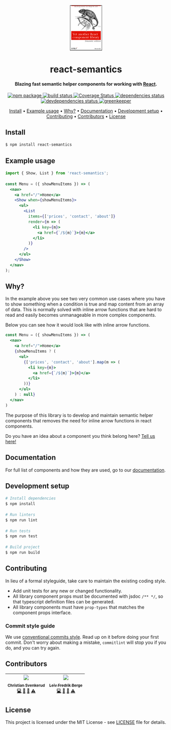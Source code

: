 <div align="center">

  <img src='./media/logo.png' width="20%" alt='logo' />

  <h1>react-semantics</h1>

  <h4>Blazing fast semantic helper components for working with <a href="https://reactjs.org/" target="_blank">React</a>.</h4>

  <p>
    <a href="https://badge.fury.io/js/react-semantics">
      <img src="https://badge.fury.io/js/react-semantics.svg" alt="npm package" />
    </a>
    <a href="https://travis-ci.com/csvenke/react-semantics">
      <img src="https://travis-ci.com/csvenke/react-semantics.svg?branch=master" alt="build status" />
    </a>
    <a href='https://coveralls.io/github/csvenke/react-semantics?branch=master'>
      <img src='https://coveralls.io/repos/github/csvenke/react-semantics/badge.svg?branch=master' alt='Coverage Status' />
    </a>
    <a href="https://david-dm.org/csvenke/react-semantics">
      <img src="https://david-dm.org/csvenke/react-semantics.svg" alt="dependencies status" />
    </a>
    <a href="https://david-dm.org/csvenke/react-semantics?type=dev">
      <img src="https://david-dm.org/csvenke/react-semantics/dev-status.svg" alt="devdependencies status" />
    </a>
    <a href="https://greenkeeper.io/">
      <img src="https://badges.greenkeeper.io/csvenke/react-semantics.svg" alt="greenkeeper" />
    </a>
  </p>

  <p>
    <a href="#install">Install</a> •
    <a href="#example-usage">Example usage</a> •
    <a href="#why">Why?</a> •
    <a href="#documentation">Documentation</a> •
    <a href="#development-setup">Development setup</a> •
    <a href="#contributing">Contributing</a> •
    <a href="#contributors">Contributors</a> •
    <a href="#license">License</a>
  </p>
</div>

## Install

```bash
$ npm install react-semantics
```

## Example usage

```jsx
import { Show, List } from 'react-semantics';

const Menu = ({ showMenuItems }) => (
  <nav>
    <a href="/">Home</a>
    <Show when={showMenuItems}>
      <ul>
        <List
          items={['prices', 'contact', 'about']}
          render={m => (
            <li key={m}>
              <a href={`/${m}`}>{m}</a>
            </li>
          )}
        />
      </ul>
    </Show>
  </nav>
);
```

## Why?

In the example above you see two very common use cases where you have to show something when a condition is true and map content from an array of data.
This is normally solved with inline arrow functions that are hard to read and easily becomes unmanageable in more complex components.

Below you can see how it would look like with inline arrow functions.

```jsx
const Menu = ({ showMenuItems }) => (
  <nav>
    <a href="/">Home</a>
    {showMenuItems ? (
      <ul>
        {['prices', 'contact', 'about'].map(m => (
          <li key={m}>
            <a href={`/${m}`}>{m}</a>
          </li>
        ))}
      </ul>
    ) : null}
  </nav>
)
```


The purpose of this library is to develop and maintain semantic helper components that removes the need for inline arrow functions in react components.

Do you have an idea about a component you think belong here? [Tell us here!](https://github.com/csvenke/react-semantics/issues/new)

## Documentation

For full list of components and how they are used, go to our [documentation](https://csvenke.github.io/react-semantics/).

## Development setup

```bash
# Install dependencies
$ npm install

# Run linters
$ npm run lint

# Run tests
$ npm run test

# Build project
$ npm run build
```

## Contributing

In lieu of a formal styleguide, take care to maintain the existing coding style. 
* Add unit tests for any new or changed functionality.
* All library component props must be documented with jsdoc `/** */`, so that typescript definition files can be generated.
* All library components must have `prop-types` that matches the component props interface.

### Commit style guide
We use [conventional commits style](https://conventionalcommits.org/).
Read up on it before doing your first commit.
Don't worry about making a mistake, `commitlint` will stop you if you do, and you can try again.

## Contributors

<!-- ALL-CONTRIBUTORS-LIST:START - Do not remove or modify this section -->
<!-- prettier-ignore -->
| [<img src="https://avatars3.githubusercontent.com/u/9643219?v=4" width="100px;"/><br /><sub><b>Christian Svenkerud</b></sub>](https://github.com/csvenke)<br />[💻](https://github.com/csvenke/react-semantics/commits?author=csvenke "Code") [📖](https://github.com/csvenke/react-semantics/commits?author=csvenke "Documentation") [🤔](#ideas-csvenke "Ideas, Planning, & Feedback") [⚠️](https://github.com/csvenke/react-semantics/commits?author=csvenke "Tests") | [<img src="https://avatars2.githubusercontent.com/u/41568251?v=4" width="100px;"/><br /><sub><b>Leiv Fredrik Berge</b></sub>](https://github.com/bergelf)<br />[💻](https://github.com/csvenke/react-semantics/commits?author=bergelf "Code") [📖](https://github.com/csvenke/react-semantics/commits?author=bergelf "Documentation") [🤔](#ideas-bergelf "Ideas, Planning, & Feedback") [⚠️](https://github.com/csvenke/react-semantics/commits?author=bergelf "Tests") |
| :---: | :---: |
<!-- ALL-CONTRIBUTORS-LIST:END -->

## License

This project is licensed under the MIT License - see [LICENSE](https://github.com/csvenke/react-semantics/blob/master/LICENSE) file for details.
